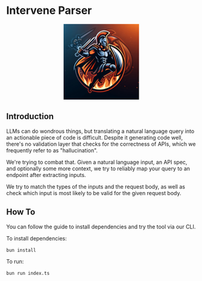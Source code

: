 # Intervene Parser

<p align="center">
  <img src="public/images/logo.jpeg" alt="Intervene Parser Logo" width="200" height="200">
</p>

## Introduction

LLMs can do wondrous things, but translating a natural language query into an actionable piece of code is difficult. Despite it generating code well, there's no validation layer that checks for the correctness of APIs, which we frequently refer to as "hallucination".

We're trying to combat that. Given a natural language input, an API spec, and optionally some more context, we try to reliably map your query to an endpoint after extracting inputs.

We try to match the types of the inputs and the request body, as well as check which input is most likely to be valid for the given request body.

## How To

You can follow the guide to install dependencies and try the tool via our CLI.

To install dependencies:

```bash
bun install
```

To run:

```bash
bun run index.ts
```

